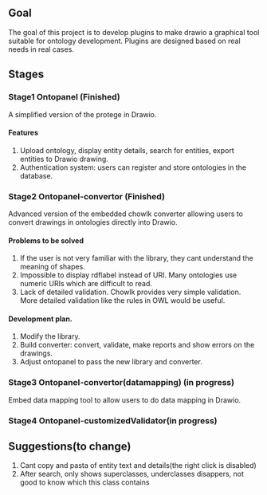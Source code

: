 ## Goal

The goal of this project is to develop plugins to make drawio a graphical tool suitable for ontology development. Plugins are designed based on real needs in real cases.

## Stages

### Stage1 Ontopanel (Finished)

A simplified version of the protege in Drawio.

#### Features

1. Upload ontology, display entity details, search for entities, export entities to Drawio drawing.
2. Authentication system: users can register and store ontologies in the database.

### Stage2 Ontopanel-convertor (Finished)

Advanced version of the embedded chowlk converter allowing users to convert drawings in ontologies directly into Drawio.

#### Problems to be solved

1. If the user is not very familiar with the library, they cant understand the meaning of shapes.
2. Impossible to display rdflabel instead of URI. Many ontologies use numeric URIs which are difficult to read.
3. Lack of detailed validation. Chowlk provides very simple validation. More detailed validation like the rules in OWL would be useful.

#### Development plan.

1. Modify the library.
2. Build converter: convert, validate, make reports and show errors on the drawings.
3. Adjust ontopanel to pass the new library and converter.

### Stage3 Ontopanel-convertor(datamapping) (in progress)

Embed data mapping tool to allow users to do data mapping in Drawio.

### Stage4 Ontopanel-customizedValidator(in progress)

## Suggestions(to change)

1. Cant copy and pasta of entity text and details(the right click is disabled)
2. After search, only shows superclasses, underclasses disappers, not good to know which this class contains
